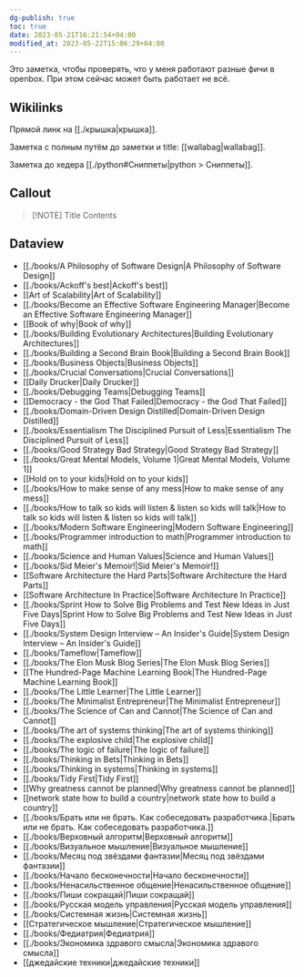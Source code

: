 ```yaml
---
dg-publish: true
toc: true
date: 2023-05-21T16:21:54+04:00
modified_at: 2023-05-22T15:06:29+04:00
---
```


Это заметка, чтобы проверять, что у меня работают разные фичи в openbox. При этом сейчас может быть работает не всё.

## Wikilinks

Прямой линк на [[./крышка|крышка]].

Заметка с полным путём до заметки и title: [[wallabag|wallabag]].

Заметка до хедера [[./python#Сниппеты|python > Сниппеты]].

## Callout


> [!NOTE] Title
> Contents


## Dataview

- [[./books/A Philosophy of Software Design|A Philosophy of Software Design]]
- [[./books/Ackoff's best|Ackoff's best]]
- [[Art of Scalability|Art of Scalability]]
- [[./books/Become an Effective Software Engineering Manager|Become an Effective Software Engineering Manager]]
- [[Book of why|Book of why]]
- [[./books/Building Evolutionary Architectures|Building Evolutionary Architectures]]
- [[./books/Building a Second Brain Book|Building a Second Brain Book]]
- [[./books/Business Objects|Business Objects]]
- [[./books/Crucial Conversations|Crucial Conversations]]
- [[Daily Drucker|Daily Drucker]]
- [[./books/Debugging Teams|Debugging Teams]]
- [[Democracy - the God That Failed|Democracy - the God That Failed]]
- [[./books/Domain-Driven Design Distilled|Domain-Driven Design Distilled]]
- [[./books/Essentialism The Disciplined Pursuit of Less|Essentialism The Disciplined Pursuit of Less]]
- [[./books/Good Strategy Bad Strategy|Good Strategy Bad Strategy]]
- [[./books/Great Mental Models, Volume 1|Great Mental Models, Volume 1]]
- [[Hold on to your kids|Hold on to your kids]]
- [[./books/How to make sense of any mess|How to make sense of any mess]]
- [[./books/How to talk so kids will listen & listen so kids will talk|How to talk so kids will listen & listen so kids will talk]]
- [[./books/Modern Software Engineering|Modern Software Engineering]]
- [[./books/Programmer introduction to math|Programmer introduction to math]]
- [[./books/Science and Human Values|Science and Human Values]]
- [[./books/Sid Meier's Memoir!|Sid Meier's Memoir!]]
- [[Software Architecture  the Hard Parts|Software Architecture  the Hard Parts]]
- [[Software Architecture In Practice|Software Architecture In Practice]]
- [[./books/Sprint How to Solve Big Problems and Test New Ideas in Just Five Days|Sprint How to Solve Big Problems and Test New Ideas in Just Five Days]]
- [[./books/System Design Interview – An Insider's Guide|System Design Interview – An Insider's Guide]]
- [[./books/Tameflow|Tameflow]]
- [[./books/The Elon Musk Blog Series|The Elon Musk Blog Series]]
- [[The Hundred-Page Machine Learning Book|The Hundred-Page Machine Learning Book]]
- [[./books/The Little Learner|The Little Learner]]
- [[./books/The Minimalist Entrepreneur|The Minimalist Entrepreneur]]
- [[./books/The Science of Can and Cannot|The Science of Can and Cannot]]
- [[./books/The art of systems thinking|The art of systems thinking]]
- [[./books/The explosive child|The explosive child]]
- [[./books/The logic of failure|The logic of failure]]
- [[./books/Thinking in Bets|Thinking in Bets]]
- [[./books/Thinking in systems|Thinking in systems]]
- [[./books/Tidy First|Tidy First]]
- [[Why greatness cannot be planned|Why greatness cannot be planned]]
- [[network state how to build a country|network state how to build a country]]
- [[./books/Брать или не брать. Как собеседовать разработчика.|Брать или не брать. Как собеседовать разработчика.]]
- [[./books/Верховный алгоритм|Верховный алгоритм]]
- [[./books/Визуальное мышление|Визуальное мышление]]
- [[./books/Месяц под звёздами фантазии|Месяц под звёздами фантазии]]
- [[./books/Начало бесконечности|Начало бесконечности]]
- [[./books/Ненасильственное общение|Ненасильственное общение]]
- [[./books/Пиши сокращай|Пиши сокращай]]
- [[./books/Русская модель управления|Русская модель управления]]
- [[./books/Системная жизнь|Системная жизнь]]
- [[Стратегическое мышление|Стратегическое мышление]]
- [[./books/Федиатрия|Федиатрия]]
- [[./books/Экономика здравого смысла|Экономика здравого смысла]]
- [[джедайские техники|джедайские техники]]

